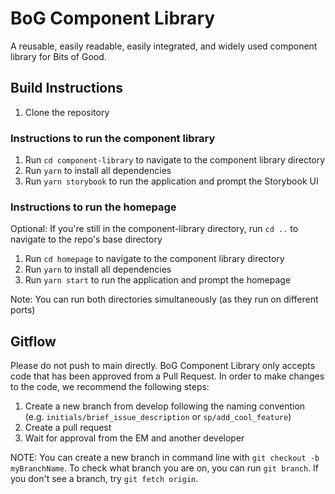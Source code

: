 # BoG Component Library
A reusable, easily readable, easily integrated, and widely used component library for Bits of Good.

## Build Instructions
1. Clone the repository

### Instructions to run the component library
1. Run `cd component-library` to navigate to the component library directory
2. Run `yarn` to install all dependencies 
3. Run `yarn storybook` to run the application and prompt the Storybook UI

### Instructions to run the homepage
Optional: If you're still in the component-library directory, run `cd ..` to navigate to the repo's base directory
1. Run `cd homepage` to navigate to the component library directory
2. Run `yarn` to install all dependencies 
3. Run `yarn start` to run the application and prompt the homepage

Note: You can run both directories simultaneously (as they run on different ports)

## Gitflow
Please do not push to main directly. BoG Component Library only accepts code that has been approved from a Pull Request. In order to make changes to the code, we recommend the following steps:
1. Create a new branch from develop following the naming convention (e.g. `initials/brief_issue_description` or `sp/add_cool_feature`)
2. Create a pull request
3. Wait for approval from the EM and another developer

NOTE: You can create a new branch in command line with `git checkout -b myBranchName`. To check what branch you are on, you can run `git branch`. If you don't see a branch, try `git fetch origin`.
